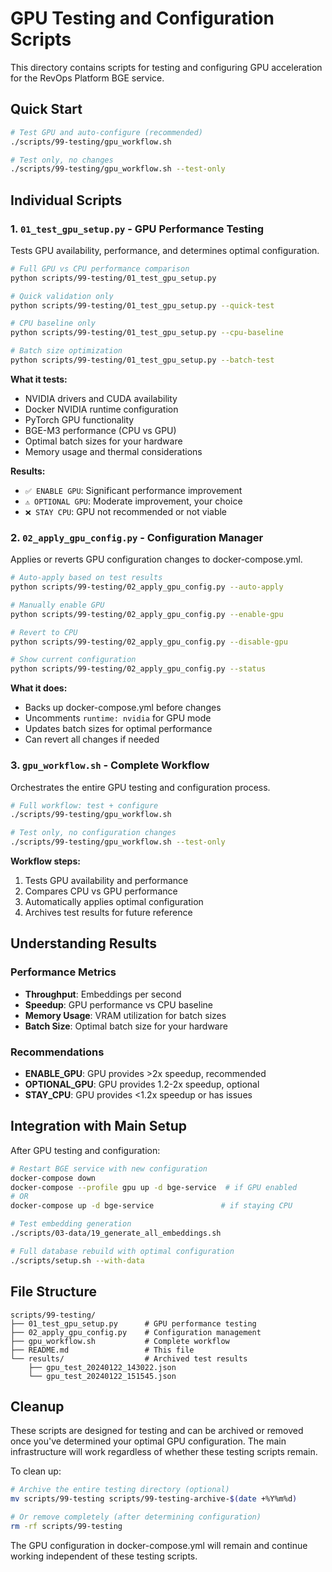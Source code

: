# GPU Testing and Configuration Scripts

This directory contains scripts for testing and configuring GPU acceleration for the RevOps Platform BGE service.

## Quick Start

```bash
# Test GPU and auto-configure (recommended)
./scripts/99-testing/gpu_workflow.sh

# Test only, no changes
./scripts/99-testing/gpu_workflow.sh --test-only
```

## Individual Scripts

### 1. `01_test_gpu_setup.py` - GPU Performance Testing
Tests GPU availability, performance, and determines optimal configuration.

```bash
# Full GPU vs CPU performance comparison
python scripts/99-testing/01_test_gpu_setup.py

# Quick validation only
python scripts/99-testing/01_test_gpu_setup.py --quick-test

# CPU baseline only
python scripts/99-testing/01_test_gpu_setup.py --cpu-baseline

# Batch size optimization
python scripts/99-testing/01_test_gpu_setup.py --batch-test
```

**What it tests:**
- NVIDIA drivers and CUDA availability
- Docker NVIDIA runtime configuration
- PyTorch GPU functionality
- BGE-M3 performance (CPU vs GPU)
- Optimal batch sizes for your hardware
- Memory usage and thermal considerations

**Results:**
- `✅ ENABLE GPU`: Significant performance improvement
- `⚠️ OPTIONAL GPU`: Moderate improvement, your choice  
- `❌ STAY CPU`: GPU not recommended or not viable

### 2. `02_apply_gpu_config.py` - Configuration Manager
Applies or reverts GPU configuration changes to docker-compose.yml.

```bash
# Auto-apply based on test results
python scripts/99-testing/02_apply_gpu_config.py --auto-apply

# Manually enable GPU
python scripts/99-testing/02_apply_gpu_config.py --enable-gpu

# Revert to CPU
python scripts/99-testing/02_apply_gpu_config.py --disable-gpu

# Show current configuration
python scripts/99-testing/02_apply_gpu_config.py --status
```

**What it does:**
- Backs up docker-compose.yml before changes
- Uncomments `runtime: nvidia` for GPU mode
- Updates batch sizes for optimal performance
- Can revert all changes if needed

### 3. `gpu_workflow.sh` - Complete Workflow
Orchestrates the entire GPU testing and configuration process.

```bash
# Full workflow: test + configure
./scripts/99-testing/gpu_workflow.sh

# Test only, no configuration changes
./scripts/99-testing/gpu_workflow.sh --test-only
```

**Workflow steps:**
1. Tests GPU availability and performance
2. Compares CPU vs GPU performance
3. Automatically applies optimal configuration
4. Archives test results for future reference

## Understanding Results

### Performance Metrics
- **Throughput**: Embeddings per second
- **Speedup**: GPU performance vs CPU baseline
- **Memory Usage**: VRAM utilization for batch sizes
- **Batch Size**: Optimal batch size for your hardware

### Recommendations
- **ENABLE_GPU**: GPU provides >2x speedup, recommended
- **OPTIONAL_GPU**: GPU provides 1.2-2x speedup, optional
- **STAY_CPU**: GPU provides <1.2x speedup or has issues

## Integration with Main Setup

After GPU testing and configuration:

```bash
# Restart BGE service with new configuration
docker-compose down
docker-compose --profile gpu up -d bge-service  # if GPU enabled
# OR
docker-compose up -d bge-service               # if staying CPU

# Test embedding generation
./scripts/03-data/19_generate_all_embeddings.sh

# Full database rebuild with optimal configuration
./scripts/setup.sh --with-data
```

## File Structure

```
scripts/99-testing/
├── 01_test_gpu_setup.py      # GPU performance testing
├── 02_apply_gpu_config.py    # Configuration management  
├── gpu_workflow.sh           # Complete workflow
├── README.md                 # This file
└── results/                  # Archived test results
    ├── gpu_test_20240122_143022.json
    └── gpu_test_20240122_151545.json
```

## Cleanup

These scripts are designed for testing and can be archived or removed once you've determined your optimal GPU configuration. The main infrastructure will work regardless of whether these testing scripts remain.

To clean up:
```bash
# Archive the entire testing directory (optional)
mv scripts/99-testing scripts/99-testing-archive-$(date +%Y%m%d)

# Or remove completely (after determining configuration)
rm -rf scripts/99-testing
```

The GPU configuration in docker-compose.yml will remain and continue working independent of these testing scripts.